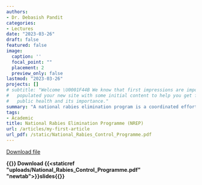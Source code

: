 ```yaml
---
authors:
- Dr. Debasish Pandit
categories:
- Lectures
date: "2023-03-26"
draft: false
featured: false
image:
  caption: ''
  focal_point: ""
  placement: 2
  preview_only: false
lastmod: "2023-03-26"
projects: []
# subtitle: "Welcome \U0001F44B We know that first impressions are important, so we've
#   populated your new site with some initial content to help you get familiar with
#   public health and its importance."
summary: "A national rabies elimination program is a coordinated effort by a government or organization to eliminate the transmission of rabies within a specific geographic area. The program typically involves a combination of measures, including vaccination of domestic animals, such as dogs and cats, as well as wild animals, such as foxes and raccoons, where appropriate. "
tags:
- Academic
title: National Rabies Elimination Programme (NREP)
url: /articles/my-first-article
url_pdf: /static/National_Rabies_Control_Programme.pdf
---
```


[Download file](/files/National_Rabies_Control_Programme.pdf)

**{{<icon name="download" pack="fes">}} Download {{<staticref "uploads/National_Rabies_Control_Programme.pdf" "newtab">}}slides{{</staticref>}}**

